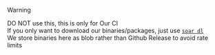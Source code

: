 > [!WARNING]
> DO NOT use this, this is only for Our CI<br>
> If you only want to download our binaries/packages, just use [`soar dl`](https://github.com/pkgforge/soar)<br>
> We store binaries here as blob rather than Github Release to avoid rate limits
